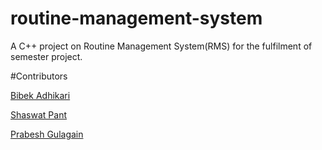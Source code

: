 # routine-management-system
A C++ project on Routine Management System(RMS) for the fulfilment of semester project.

#Contributors

[Bibek Adhikari](https://github.com/b33-b3k)

[Shaswat Pant](https://github.com/pantshaswat)

[Prabesh Gulagain](https://github.com/PrabeshGuragain)
